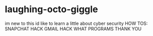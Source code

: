 # laughing-octo-giggle
im new to this 
id like to learn a little about cyber security
HOW TOS: 
SNAPCHAT HACK
GMAIL HACK
WHAT PROGRAMS 
THANK YOU 
